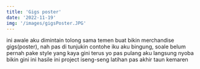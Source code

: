 ```yaml
---
title: 'Gigs poster'
date: '2022-11-19'
img: '/images/gigsPoster.JPG'
---
```


ini awale aku dimintain tolong sama temen buat bikin merchandise gigs(poster), nah pas di tunjukin contohe iku aku bingung, soale belum pernah pake style yang kaya gini terus yo pas pulang aku langsung nyoba bikin gini ini hasile
ini project iseng-seng latihan pas akhir taun kemaren

